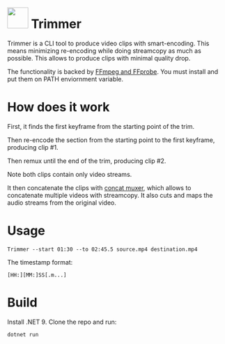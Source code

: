 # <img src="res/logo.ico" width="48"> Trimmer

Trimmer is a CLI tool to produce video clips with smart-encoding. This means minimizing re-encoding while doing streamcopy as much as possible. This allows to produce clips with minimal quality drop.

The functionality is backed by [FFmpeg and FFprobe](https://ffmpeg.org/). You must install and put them on PATH enviornment variable.

# How does it work

First, it finds the first keyframe from the starting point of the trim. 

Then re-encode the section from the starting point to the first keyframe, producing clip #1.

Then remux until the end of the trim, producing clip #2.

Note both clips contain only video streams.

It then concatenate the clips with [concat muxer](https://ffmpeg.org/ffmpeg-formats.html#concat-1), which allows to concatenate multiple videos with streamcopy. It also cuts and maps the audio streams from the original video.

# Usage

```
Trimmer --start 01:30 --to 02:45.5 source.mp4 destination.mp4
```

The timestamp format:

```
[HH:][MM:]SS[.m...]
```

# Build

Install .NET 9. Clone the repo and run:

```
dotnet run
```

